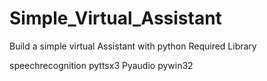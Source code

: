 # Simple_Virtual_Assistant
Build a simple virtual Assistant with python
Required Library

speechrecognition
pyttsx3
Pyaudio
pywin32